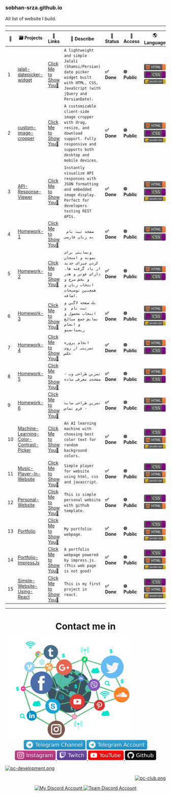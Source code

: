 
<h3>sobhan-srza.github.io</h3>
<p>All list of website I build.</p>

<hr>

| 🔢   | 🗃 Projects                                                                                                      | 📡 Links                                                                                       | 📖 Describe                                                                                                                                         | 📡 Status   | 🔐 Access     | 🌎 Language                                                                                                                                                                                                                                                         | ⚙️ Technology | ⭐ Stars                                                                                                            | 🖨 Forks                                                                                                            |
| --- | --------------------------------------------------------------------------------------------------------------- | --------------------------------------------------------------------------------------------- | -------------------------------------------------------------------------------------------------------------------------------------------------- | ---------- | ------------ | ------------------------------------------------------------------------------------------------------------------------------------------------------------------------------------------------------------------------------------------------------------------ | ------------ | ------------------------------------------------------------------------------------------------------------------ | ------------------------------------------------------------------------------------------------------------------ |
| 1   | [jalali-datepicker-widget](https://github.com/Sobhan-SRZA/jalali-datepicker-widget)                             | [Click Me to Show You👀](https://sobhan-srza.github.io/jalali-datepicker-widget)               | `A lightweight and simple Jalali (Shamsi/Persian) date picker widget built with HTML, CSS, JavaScript (with jQuery and PersianDate).`              | **✅ Done** | **🌐 Public** | ![Used HTML](https://github.com/Sobhan-SRZA/Sobhan-SRZA/blob/main/images/html.svg) ![Used CSS](https://github.com/Sobhan-SRZA/Sobhan-SRZA/blob/main/images/css.svg) ![Used JavaScript](https://github.com/Sobhan-SRZA/Sobhan-SRZA/blob/main/images/javascript.svg) | `none`       | ![Stars](https://img.shields.io/github/stars/Sobhan-SRZA/jalali-datepicker-widget?style=flat-square)               | ![Forks](https://img.shields.io/github/forks/Sobhan-SRZA/jalali-datepicker-widget?style=flat-square)               |
| 2   | [custom-image-cropper](https://github.com/Sobhan-SRZA/custom-image-cropper)                                     | [Click Me to Show You👀](https://sobhan-srza.github.io/custom-image-cropper)                   | `A customizable client-side image cropper with drag, resize, and download support. Fully responsive and supports both desktop and mobile devices.` | **✅ Done** | **🌐 Public** | ![Used HTML](https://github.com/Sobhan-SRZA/Sobhan-SRZA/blob/main/images/html.svg) ![Used CSS](https://github.com/Sobhan-SRZA/Sobhan-SRZA/blob/main/images/css.svg) ![Used JavaScript](https://github.com/Sobhan-SRZA/Sobhan-SRZA/blob/main/images/javascript.svg) | `none`       | ![Stars](https://img.shields.io/github/stars/Sobhan-SRZA/custom-image-cropper?style=flat-square)                   | ![Forks](https://img.shields.io/github/forks/Sobhan-SRZA/custom-image-cropper?style=flat-square)                   |
| 3   | [API-Response-Viewer](https://github.com/Sobhan-SRZA/API-Response-Viewer)                                       | [Click Me to Show You👀](https://sobhan-srza.github.io/API-Response-Viewer)                    | `Instantly visualize API responses with JSON formatting and embedded image display. Perfect for developers testing REST APIs.`                     | **✅ Done** | **🌐 Public** | ![Used HTML](https://github.com/Sobhan-SRZA/Sobhan-SRZA/blob/main/images/html.svg) ![Used CSS](https://github.com/Sobhan-SRZA/Sobhan-SRZA/blob/main/images/css.svg) ![Used JavaScript](https://github.com/Sobhan-SRZA/Sobhan-SRZA/blob/main/images/javascript.svg) | `none`       | ![Stars](https://img.shields.io/github/stars/Sobhan-SRZA/API-Response-Viewer?style=flat-square)                    | ![Forks](https://img.shields.io/github/forks/Sobhan-SRZA/API-Response-Viewer?style=flat-square)                    |
| 4   | [Homework-1](https://github.com/Sobhan-SRZA/Homework-1)                                                         | [Click Me to Show You👀](https://sobhan-srza.github.io/Homework-1)                             | ` صفحه ثبت نام به زبان فارسی`                                                                                                                      | **✅ Done** | **🌐 Public** | ![Used HTML](https://github.com/Sobhan-SRZA/Sobhan-SRZA/blob/main/images/html.svg) ![Used CSS](https://github.com/Sobhan-SRZA/Sobhan-SRZA/blob/main/images/css.svg)                                                                                                | `none`       | ![Stars](https://img.shields.io/github/stars/Sobhan-SRZA/Homework-1?style=flat-square)                             | ![Forks](https://img.shields.io/github/forks/Sobhan-SRZA/Homework-1?style=flat-square)                             |
| 5   | [Homework-2](https://github.com/Sobhan-SRZA/Homework-2)                                                         | [Click Me to Show You👀](https://sobhan-srza.github.io/Homework-2)                             | `وبسایتی برای نمونه و امتحان کردن چیزای جدید از یاد گرفته ها. دارای فوتر و هدر و بخش سرچ و انتخاب زبان و همچنین توضیحات اضافه.`                    | **✅ Done** | **🌐 Public** | ![Used HTML](https://github.com/Sobhan-SRZA/Sobhan-SRZA/blob/main/images/html.svg) ![Used CSS](https://github.com/Sobhan-SRZA/Sobhan-SRZA/blob/main/images/css.svg)                                                                                                | `none`       | ![Stars](https://img.shields.io/github/stars/Sobhan-SRZA/Homework-2?style=flat-square)                             | ![Forks](https://img.shields.io/github/forks/Sobhan-SRZA/Homework-2?style=flat-square)                             |
| 6   | [Homework-3](https://github.com/Sobhan-SRZA/Homework-3)                                                         | [Click Me to Show You👀](https://sobhan-srza.github.io/Homework-3)                             | `یک صفحه لاگین و ثبت نام  و انتخاب محصول و نمایش جمع مبالغ و انجام ریسپانسیو`                                                                      | **✅ Done** | **🌐 Public** | ![Used HTML](https://github.com/Sobhan-SRZA/Sobhan-SRZA/blob/main/images/html.svg) ![Used CSS](https://github.com/Sobhan-SRZA/Sobhan-SRZA/blob/main/images/css.svg) ![Used JavaScript](https://github.com/Sobhan-SRZA/Sobhan-SRZA/blob/main/images/javascript.svg) | `none`       | ![Stars](https://img.shields.io/github/stars/Sobhan-SRZA/Homework-3?style=flat-square)                             | ![Forks](https://img.shields.io/github/forks/Sobhan-SRZA/Homework-3?style=flat-square)                             |
| 7   | [Homework-4](https://github.com/Sobhan-SRZA/Homework-4)                                                         | [Click Me to Show You👀](https://sobhan-srza.github.io/Homework-4)                             | `انجام پروزه تمرینی از روی عکس`                                                                                                                    | **✅ Done** | **🌐 Public** | ![Used HTML](https://github.com/Sobhan-SRZA/Sobhan-SRZA/blob/main/images/html.svg) ![Used CSS](https://github.com/Sobhan-SRZA/Sobhan-SRZA/blob/main/images/css.svg)                                                                                                | `none`       | ![Stars](https://img.shields.io/github/stars/Sobhan-SRZA/Homework-4?style=flat-square)                             | ![Forks](https://img.shields.io/github/forks/Sobhan-SRZA/Homework-4?style=flat-square)                             |
| 8   | [Homework-5](https://github.com/Sobhan-SRZA/Homework-5)                                                         | [Click Me to Show You👀](https://sobhan-srza.github.io/Homework-5)                             | `تمرین طراحی وب - صفحه‌ی معرفی ساده`                                                                                                                | **✅ Done** | **🌐 Public** | ![Used HTML](https://github.com/Sobhan-SRZA/Sobhan-SRZA/blob/main/images/html.svg) ![Used CSS](https://github.com/Sobhan-SRZA/Sobhan-SRZA/blob/main/images/css.svg)                                                                                                | `none`       | ![Stars](https://img.shields.io/github/stars/Sobhan-SRZA/Homework-5?style=flat-square)                             | ![Forks](https://img.shields.io/github/forks/Sobhan-SRZA/Homework-5?style=flat-square)                             |
| 9   | [Homework-6](https://github.com/Sobhan-SRZA/Homework-6)                                                         | [Click Me to Show You👀](https://sobhan-srza.github.io/Homework-6)                             | `تمرین طراحی سایت - فرم تماس`                                                                                                                      | **✅ Done** | **🌐 Public** | ![Used HTML](https://github.com/Sobhan-SRZA/Sobhan-SRZA/blob/main/images/html.svg) ![Used CSS](https://github.com/Sobhan-SRZA/Sobhan-SRZA/blob/main/images/css.svg)                                                                                                | `none`       | ![Stars](https://img.shields.io/github/stars/Sobhan-SRZA/Homework-6?style=flat-square)                             | ![Forks](https://img.shields.io/github/forks/Sobhan-SRZA/Homework-6?style=flat-square)                             |
| 10  | [Machine-Learning-Color-Contrast-Picker](https://github.com/Sobhan-SRZA/Machine-Learning-Color-Contrast-Picker) | [Click Me to Show You👀](https://sobhan-srza.github.io/Machine-Learning-Color-Contrast-Picker) | `An AI learning machine with choosing best color text for random background colors.`                                                               | **✅ Done** | **🌐 Public** | ![Used CSS](https://github.com/Sobhan-SRZA/Sobhan-SRZA/blob/main/images/css.svg) ![Used HTML](https://github.com/Sobhan-SRZA/Sobhan-SRZA/blob/main/images/html.svg) ![Used JavaScript](https://github.com/Sobhan-SRZA/Sobhan-SRZA/blob/main/images/javascript.svg) | `none`       | ![Stars](https://img.shields.io/github/stars/Sobhan-SRZA/Machine-Learning-Color-Contrast-Picker?style=flat-square) | ![Forks](https://img.shields.io/github/forks/Sobhan-SRZA/Machine-Learning-Color-Contrast-Picker?style=flat-square) |
| 11  | [Music-Player-In-Website](https://github.com/Sobhan-SRZA/Music-Player-In-Website)                               | [Click Me to Show You👀](https://sobhan-srza.github.io/Music-Player-In-Website)                | `Simple player for website using html, css and javascript.`                                                                                        | **✅ Done** | **🌐 Public** | ![Used CSS](https://github.com/Sobhan-SRZA/Sobhan-SRZA/blob/main/images/css.svg) ![Used HTML](https://github.com/Sobhan-SRZA/Sobhan-SRZA/blob/main/images/html.svg) ![Used JavaScript](https://github.com/Sobhan-SRZA/Sobhan-SRZA/blob/main/images/javascript.svg) | `none`       | ![Stars](https://img.shields.io/github/stars/Sobhan-SRZA/Music-Player-In-Website?style=flat-square)                | ![Forks](https://img.shields.io/github/forks/Sobhan-SRZA/Music-Player-In-Website?style=flat-square)                |
| 12  | [Personal-Website](https://github.com/Sobhan-SRZA/Personal-Website)                                             | [Click Me to Show You👀](https://sobhan-srza.github.io/Personal-Website)                       | `This is simple personal website with github template.`                                                                                            | **✅ Done** | **🌐 Public** | ![Used CSS](https://github.com/Sobhan-SRZA/Sobhan-SRZA/blob/main/images/css.svg) ![Used HTML](https://github.com/Sobhan-SRZA/Sobhan-SRZA/blob/main/images/html.svg)                                                                                                | `none`       | ![Stars](https://img.shields.io/github/stars/Sobhan-SRZA/Personal-Website?style=flat-square)                       | ![Forks](https://img.shields.io/github/forks/Sobhan-SRZA/Personal-Website?style=flat-square)                       |
| 13  | [Portfolio](https://github.com/Sobhan-SRZA/Portfolio)                                                           | [Click Me to Show You👀](https://sobhan-srza.github.io/Portfolio)                              | `My portfolio webpage.`                                                                                                                            | **✅ Done** | **🌐 Public** | ![Used CSS](https://github.com/Sobhan-SRZA/Sobhan-SRZA/blob/main/images/css.svg) ![Used HTML](https://github.com/Sobhan-SRZA/Sobhan-SRZA/blob/main/images/html.svg) ![Used JavaScript](https://github.com/Sobhan-SRZA/Sobhan-SRZA/blob/main/images/javascript.svg) | `none`       | ![Stars](https://img.shields.io/github/stars/Sobhan-SRZA/Portfolio?style=flat-square)                              | ![Forks](https://img.shields.io/github/forks/Sobhan-SRZA/Portfolio?style=flat-square)                              |
| 14  | [Portfolio-ImpressJs](https://github.com/Sobhan-SRZA/Portfolio-ImpressJs)                                       | [Click Me to Show You👀](https://sobhan-srza.github.io/Portfolio-ImpressJs)                    | `A portfolio webpage powered by impress.js. (This web page is not good)`                                                                           | **✅ Done** | **🌐 Public** | ![Used CSS](https://github.com/Sobhan-SRZA/Sobhan-SRZA/blob/main/images/css.svg) ![Used HTML](https://github.com/Sobhan-SRZA/Sobhan-SRZA/blob/main/images/html.svg) ![Used JavaScript](https://github.com/Sobhan-SRZA/Sobhan-SRZA/blob/main/images/javascript.svg) | `none`       | ![Stars](https://img.shields.io/github/stars/Sobhan-SRZA/Portfolio-ImpressJs?style=flat-square)                    | ![Forks](https://img.shields.io/github/forks/Sobhan-SRZA/Portfolio-ImpressJs?style=flat-square)                    |
| 15  | [Simple-Website-Using-React](https://github.com/Sobhan-SRZA/Simple-Website-Using-React)                         | [Click Me to Show You👀](https://sobhan-srza.github.io/Simple-Website-Using-React)             | `This is my first project in react.`                                                                                                               | **✅ Done** | **🌐 Public** | ![Used CSS](https://github.com/Sobhan-SRZA/Sobhan-SRZA/blob/main/images/css.svg) ![Used HTML](https://github.com/Sobhan-SRZA/Sobhan-SRZA/blob/main/images/html.svg) ![Used JavaScript](https://github.com/Sobhan-SRZA/Sobhan-SRZA/blob/main/images/javascript.svg) | `none`       | ![Stars](https://img.shields.io/github/stars/Sobhan-SRZA/Simple-Website-Using-React?style=flat-square)             | ![Forks](https://img.shields.io/github/forks/Sobhan-SRZA/Simple-Website-Using-React?style=flat-square)             |


<hr>


<div align="center">
    <h1>Contact me in</h1>
  <a href="https://srza.ir" target="_blank">
   <img align="left" src="https://raw.githubusercontent.com/Sobhan-SRZA/Sobhan-SRZA/refs/heads/main/images/social.png" alt="Sobhan-SRZA social" width=400px>
  </a>

  <a href="https://t.me/d_opa_mine" target="_blank">
   <img alt="Telegram"
    src="https://raw.githubusercontent.com/Sobhan-SRZA/Sobhan-SRZA/refs/heads/main/images/telegram-ch.svg"
    height="30" />
  </a>

  <a href="https://t.me/Sobhan_SRZA" target="_blank">
   <img alt="Telegram"
    src="https://raw.githubusercontent.com/Sobhan-SRZA/Sobhan-SRZA/refs/heads/main/images/telegram-ac.svg"
    height="30" />
  </a>

  <a href="https://www.instagram.com/mr.sinre?igsh=cWk1aHdhaGRnOGg%3D&utm_source=qr" target="_blank">
   <img alt="Instagram"
    src="https://raw.githubusercontent.com/Sobhan-SRZA/Sobhan-SRZA/refs/heads/main/images/instagram.svg"
    height="30" />
  </a>

  <a href="https://www.twitch.tv/sobhan_srza" target="_blank">
   <img alt="Twitch"
    src="https://raw.githubusercontent.com/Sobhan-SRZA/Sobhan-SRZA/refs/heads/main/images/twitch.svg"
    height="30" />
  </a>

  <a href="https://www.youtube.com/@mr_sinre?app=desktop&sub_confirmation=1" target="_blank">
   <img alt="YouTube"
    src="https://raw.githubusercontent.com/Sobhan-SRZA/Sobhan-SRZA/refs/heads/main/images/youtube.svg"
    height="30" />
  </a>
  
  <a href="https://github.com/Sobhan-SRZA" target="_blank">
   <img alt="Github"
    src="https://raw.githubusercontent.com/Sobhan-SRZA/Sobhan-SRZA/refs/heads/main/images/github.svg"
    height="30" />
  </a>
  
  <p align="left">
   <a href="https://discord.gg/xh2S2h67UW" target="_blank">
    <img src="https://discord.com/api/guilds/1054814674979409940/widget.png?style=banner2" alt="pc-development.png">
   </a>
  </p>

  <p align="right">
   <a href="https://discord.gg/54zDNTAymF" target="_blank">
    <img src="https://discord.com/api/guilds/1181764925874507836/widget.png?style=banner2" alt="pc-club.png">
   </a>
  </p>

  <div align="center">
   <a href="https://discord.com/users/865630940361785345" target="_blank">
    <img alt="My Discord Account" src="https://discord.c99.nl/widget/theme-1/865630940361785345.png" />
   </a>
    <a href="https://discord.com/users/986314682547716117" target="_blank" align="right">
    <img alt="Team Discord Account" src="https://discord.c99.nl/widget/theme-1/986314682547716117.png" />
   </a>
  </div>

 </div>

</div>
<br>
